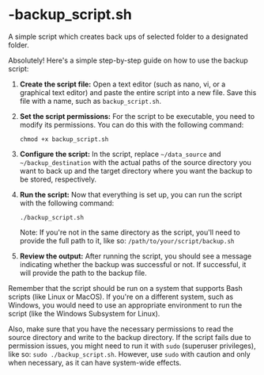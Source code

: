 # -backup_script.sh

A simple script which creates back ups of selected folder to a designated folder.

Absolutely! Here's a simple step-by-step guide on how to use the backup script:

1. **Create the script file:**
   Open a text editor (such as nano, vi, or a graphical text editor) and paste the entire script into a new file. Save this file with a name, such as `backup_script.sh`.

2. **Set the script permissions:**
   For the script to be executable, you need to modify its permissions. You can do this with the following command:
   ```
   chmod +x backup_script.sh
   ```

3. **Configure the script:**
   In the script, replace `~/data_source` and `~/backup_destination` with the actual paths of the source directory you want to back up and the target directory where you want the backup to be stored, respectively.

4. **Run the script:**
   Now that everything is set up, you can run the script with the following command:
   ```
   ./backup_script.sh
   ```
   
   Note: If you're not in the same directory as the script, you'll need to provide the full path to it, like so: `/path/to/your/script/backup.sh`

5. **Review the output:**
   After running the script, you should see a message indicating whether the backup was successful or not. If successful, it will provide the path to the backup file.

Remember that the script should be run on a system that supports Bash scripts (like Linux or MacOS). If you're on a different system, such as Windows, you would need to use an appropriate environment to run the script (like the Windows Subsystem for Linux).

Also, make sure that you have the necessary permissions to read the source directory and write to the backup directory. If the script fails due to permission issues, you might need to run it with `sudo` (superuser privileges), like so: `sudo ./backup_script.sh`. However, use `sudo` with caution and only when necessary, as it can have system-wide effects.
